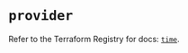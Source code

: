 # `provider`

Refer to the Terraform Registry for docs: [`time`](https://registry.terraform.io/providers/hashicorp/time/0.13.0/docs).
